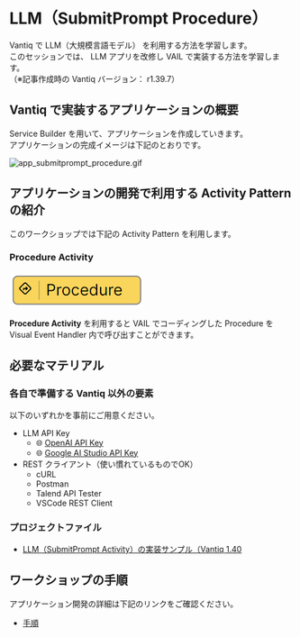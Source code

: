 # LLM（SubmitPrompt Procedure）

Vantiq で LLM（大規模言語モデル） を利用する方法を学習します。  
このセッションでは、 LLM アプリを改修し VAIL で実装する方法を学習します。  
（※記事作成時の Vantiq バージョン： r1.39.7）  

## Vantiq で実装するアプリケーションの概要

Service Builder を用いて、アプリケーションを作成していきます。  
アプリケーションの完成イメージは下記のとおりです。  

![app_submitprompt_procedure.gif](./imgs/app_submitprompt_procedure.gif)

## アプリケーションの開発で利用する Activity Pattern の紹介

このワークショップでは下記の Activity Pattern を利用します。

### Procedure Activity

![activitypattern_procedure.png](./imgs/activitypattern_procedure.png)

**Procedure Activity** を利用すると VAIL でコーディングした Procedure を Visual Event Handler 内で呼び出すことができます。  

## 必要なマテリアル

### 各自で準備する Vantiq 以外の要素

以下のいずれかを事前にご用意ください。

- LLM API Key
  - :globe_with_meridians: [OpenAI API Key](https://platform.openai.com/api-keys)
  - :globe_with_meridians: [Google AI Studio API Key](https://aistudio.google.com/app/apikey)
- REST クライアント（使い慣れているものでOK）
  - cURL
  - Postman
  - Talend API Tester
  - VSCode REST Client

### プロジェクトファイル

- [LLM（SubmitPrompt Activity）の実装サンプル（Vantiq 1.40](./../data/llm_submitprompt-activity_1.40.zip)

## ワークショップの手順

アプリケーション開発の詳細は下記のリンクをご確認ください。  

- [手順](./instruction.md)
